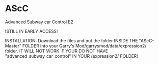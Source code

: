 # AScC
Advanced Subway car Control E2

!STILL IN EARLY ACCESS!


INSTALLATION:
Download the files and put the folder INSIDE THE "AScC-Master" FOLDER into your Garry's Mod/garrysmod/data/expression2/ folder.
IT WILL NOT WORK IF YOUR DO NOT HAVE "advanced_subway_car_control" IN YOUR /expression2/ FOLDER!

